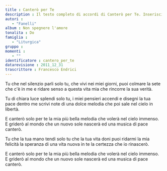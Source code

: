 ```yaml
--- 
title : Canterò per Te
description : Il testo completo di accordi di Canterò per Te. Inseriscila nel tuo canzoniere!
autori : 
   - "Fanelli"
album : Non spegnere l'amore
tonalita : Do
famiglia : 
   - "Liturgica"
gruppo : 
momenti : 
   - ""
identificatore : cantero_per_te
datarevisione : 2011_12_31
trascrittore : Francesco Endrici
--- 
```




Tu che nel silenzio parli
solo tu, che vivi nei miei giorni,
puoi colmare la sete che c'è in me
e ridare senso a questa vita mia 
che rincorre la sua verità.


Tu di chiara luce splendi
solo tu, i miei pensieri accendi
e disegni la tua pace dentro me
scrivi note di una dolce melodia 
che poi sale nel cielo in libertà.


E canterò solo per te
la mia più bella melodia
che volerà nel cielo immenso.
E griderò al mondo che
un nuovo sole nascerà
ed una musica di pace canterò. 


Tu che la tua mano tendi
solo tu che la tua vita doni
puoi ridarmi la mia felicità
la speranza di una vita nuova in te 
la certezza che io rinascerò.


E canterò solo per te
la mia più bella melodia
che volerà nel cielo immenso.
E griderò al mondo che
un nuovo sole nascerà
ed una musica di pace canterò.


